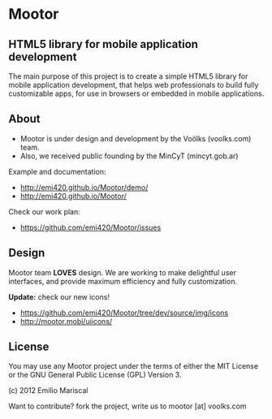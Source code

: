 # Mootor

## HTML5 library for mobile application development

The main purpose of this project is to create a simple HTML5 library for mobile application development, that helps web professionals to build fully customizable apps, for use in browsers or embedded in mobile applications.


## About

* Mootor is under design and development by the Voölks (voolks.com) team.
* Also, we received public founding by the MinCyT (mincyt.gob.ar)

Example and documentation:

* http://emi420.github.io/Mootor/demo/
* http://emi420.github.io/Mootor/

Check our work plan:

* https://github.com/emi420/Mootor/issues


## Design

Mootor team **LOVES** design. We are working to make delightful user interfaces, and provide maximum efficiency and fully customization.

**Update:** check our new icons!

* https://github.com/emi420/Mootor/tree/dev/source/img/icons
* http://mootor.mobi/uiicons/


## License

You may use any Mootor project under the terms of either the MIT License or the GNU General Public License (GPL) Version 3.

(c) 2012 Emilio Mariscal

Want to contribute? fork the project, write us to mootor [at] voolks.com
